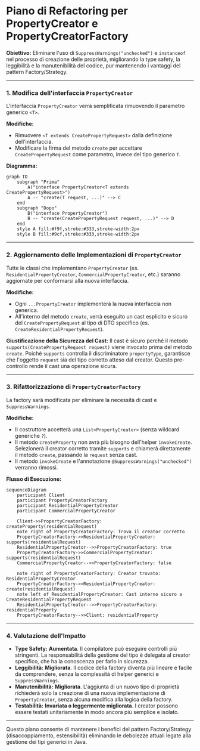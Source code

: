 # Piano di Refactoring per PropertyCreator e PropertyCreatorFactory

**Obiettivo:** Eliminare l'uso di `SuppressWarnings("unchecked")` e `instanceof` nel processo di creazione delle proprietà, migliorando la type safety, la leggibilità e la manutenibilità del codice, pur mantenendo i vantaggi del pattern Factory/Strategy.

---

### 1. Modifica dell'interfaccia `PropertyCreator`

L'interfaccia `PropertyCreator` verrà semplificata rimuovendo il parametro generico `<T>`.

**Modifiche:**
-   Rimuovere `<T extends CreatePropertyRequest>` dalla definizione dell'interfaccia.
-   Modificare la firma del metodo `create` per accettare `CreatePropertyRequest` come parametro, invece del tipo generico `T`.

**Diagramma:**
```mermaid
graph TD
    subgraph "Prima"
        A("interface PropertyCreator<T extends CreatePropertyRequest>")
        A -- "create(T request, ...)" --> C
    end
    subgraph "Dopo"
        B("interface PropertyCreator")
        B -- "create(CreatePropertyRequest request, ...)" --> D
    end
    style A fill:#f9f,stroke:#333,stroke-width:2px
    style B fill:#9cf,stroke:#333,stroke-width:2px
```

---

### 2. Aggiornamento delle Implementazioni di `PropertyCreator`

Tutte le classi che implementano `PropertyCreator` (es. `ResidentialPropertyCreator`, `CommercialPropertyCreator`, etc.) saranno aggiornate per conformarsi alla nuova interfaccia.

**Modifiche:**
-   Ogni `...PropertyCreator` implementerà la nuova interfaccia non generica.
-   All'interno del metodo `create`, verrà eseguito un cast esplicito e sicuro del `CreatePropertyRequest` al tipo di DTO specifico (es. `CreateResidentialPropertyRequest`).

**Giustificazione della Sicurezza del Cast:**
Il cast è sicuro perché il metodo `supports(CreatePropertyRequest request)` viene invocato prima del metodo `create`. Poiché `supports` controlla il discriminatore `propertyType`, garantisce che l'oggetto `request` sia del tipo corretto atteso dal creator. Questo pre-controllo rende il cast una operazione sicura.

---

### 3. Rifattorizzazione di `PropertyCreatorFactory`

La factory sarà modificata per eliminare la necessità di cast e `SuppressWarnings`.

**Modifiche:**
-   Il costruttore accetterà una `List<PropertyCreator>` (senza wildcard generiche `?`).
-   Il metodo `createProperty` non avrà più bisogno dell'helper `invokeCreate`. Selezionerà il creator corretto tramite `supports` e chiamerà direttamente il metodo `create`, passando la `request` senza cast.
-   Il metodo `invokeCreate` e l'annotazione `@SuppressWarnings("unchecked")` verranno rimossi.

**Flusso di Esecuzione:**
```mermaid
sequenceDiagram
    participant Client
    participant PropertyCreatorFactory
    participant ResidentialPropertyCreator
    participant CommercialPropertyCreator

    Client->>PropertyCreatorFactory: createProperty(residentialRequest)
    note right of PropertyCreatorFactory: Trova il creator corretto
    PropertyCreatorFactory->>ResidentialPropertyCreator: supports(residentialRequest)
    ResidentialPropertyCreator-->>PropertyCreatorFactory: true
    PropertyCreatorFactory->>CommercialPropertyCreator: supports(residentialRequest)
    CommercialPropertyCreator-->>PropertyCreatorFactory: false

    note right of PropertyCreatorFactory: Creator trovato: ResidentialPropertyCreator
    PropertyCreatorFactory->>ResidentialPropertyCreator: create(residentialRequest)
    note left of ResidentialPropertyCreator: Cast interno sicuro a CreateResidentialPropertyRequest
    ResidentialPropertyCreator-->>PropertyCreatorFactory: residentialProperty
    PropertyCreatorFactory-->>Client: residentialProperty
```

---

### 4. Valutazione dell'Impatto

-   **Type Safety:** **Aumentata**. Il compilatore può eseguire controlli più stringenti. La responsabilità della gestione del tipo è delegata al creator specifico, che ha la conoscenza per farlo in sicurezza.
-   **Leggibilità:** **Migliorata**. Il codice della factory diventa più lineare e facile da comprendere, senza la complessità di helper generici e `SuppressWarnings`.
-   **Manutenibilità:** **Migliorata**. L'aggiunta di un nuovo tipo di proprietà richiederà solo la creazione di una nuova implementazione di `PropertyCreator`, senza alcuna modifica alla logica della factory.
-   **Testabilità:** **Invariata o leggermente migliorata**. I creator possono essere testati unitariamente in modo ancora più semplice e isolato.

---

Questo piano consente di mantenere i benefici del pattern Factory/Strategy (disaccoppiamento, estensibilità) eliminando le debolezze attuali legate alla gestione dei tipi generici in Java.